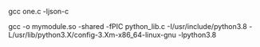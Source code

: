 gcc one.c -ljson-c

gcc -o mymodule.so -shared -fPIC python_lib.c -I/usr/include/python3.8 -L/usr/lib/python3.X/config-3.Xm-x86_64-linux-gnu -lpython3.8
